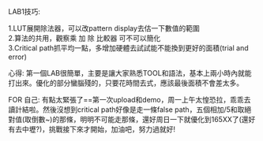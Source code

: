 LAB1技巧:  

1.LUT展開除法器，可以改pattern  display去估一下數值的範圍  
2.算法的共用，觀察乘 加 除 比較器 可不可以簡化  
3.Critical path抓平均一點，多增加硬體去試試能不能換到更好的面積(trial and error)  

心得: 
第一個LAB很簡單，主要是讓大家熟悉TOOL和語法，基本上兩小時內就能打出來。優化的部分蠻腦殘的，只要花時間去式，應該最後面積不會差太多。  

FOR 自己:
    有點太緊張了==第一次upload和demo，周一上午太惶恐拉，乖乖去讀計結啦。然後沒想到critical path好像是走一條false path，五個相加/5和取絕對值(取倒數~)的那條，明明不可能走那條，還好周日一下就優化到165XX了(還好有去中壢?)，挑戰接下來才開始，加油吧，努力過就好!
